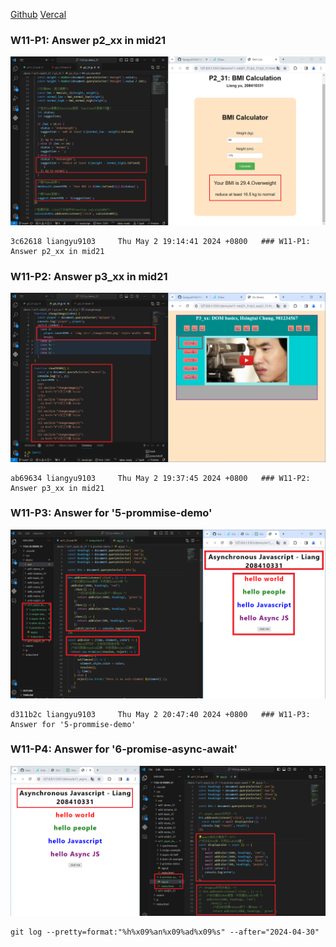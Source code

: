 [Github](https://github.com/liangyu9103/1122-js-demo_31.git)
[Vercal](https://vercel.com/liangyu9103s-projects/1122-js-demo-31)

### W11-P1: Answer p2_xx in mid21

![](w11-p1.png)

```
3c62618 liangyu9103     Thu May 2 19:14:41 2024 +0800   ### W11-P1: Answer p2_xx in mid21
```

### W11-P2: Answer p3_xx in mid21

![](w11-p2.png)

```
ab69634 liangyu9103     Thu May 2 19:37:45 2024 +0800   ### W11-P2: Answer p3_xx in mid21
```

### W11-P3: Answer for '5-prommise-demo'

![](w11-p3.png)

```
d311b2c liangyu9103     Thu May 2 20:47:40 2024 +0800   ### W11-P3: Answer for '5-prommise-demo'
```

### W11-P4: Answer for '6-promise-async-await'

![](w11-p4.png)

```
git log --pretty=format:"%h%x09%an%x09%ad%x09%s" --after="2024-04-30"
```
